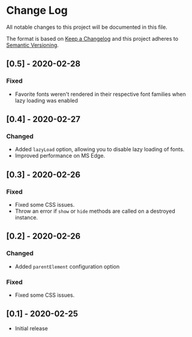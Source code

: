 # Change Log
All notable changes to this project will be documented in this file.

The format is based on [Keep a Changelog](https://keepachangelog.com/)
and this project adheres to [Semantic Versioning](https://semver.org/).

## [0.5] - 2020-02-28
### Fixed
- Favorite fonts weren't rendered in their respective font families when lazy loading was enabled

## [0.4] - 2020-02-27
### Changed
- Added `lazyLoad` option, allowing you to disable lazy loading of fonts.
- Improved performance on MS Edge.

## [0.3] - 2020-02-26
### Fixed
- Fixed some CSS issues.
- Throw an error if `show` or `hide` methods are called on a destroyed instance.

## [0.2] - 2020-02-26
### Changed
- Added `parentElement` configuration option

### Fixed
- Fixed some CSS issues.

## [0.1] - 2020-02-25
- Initial release

